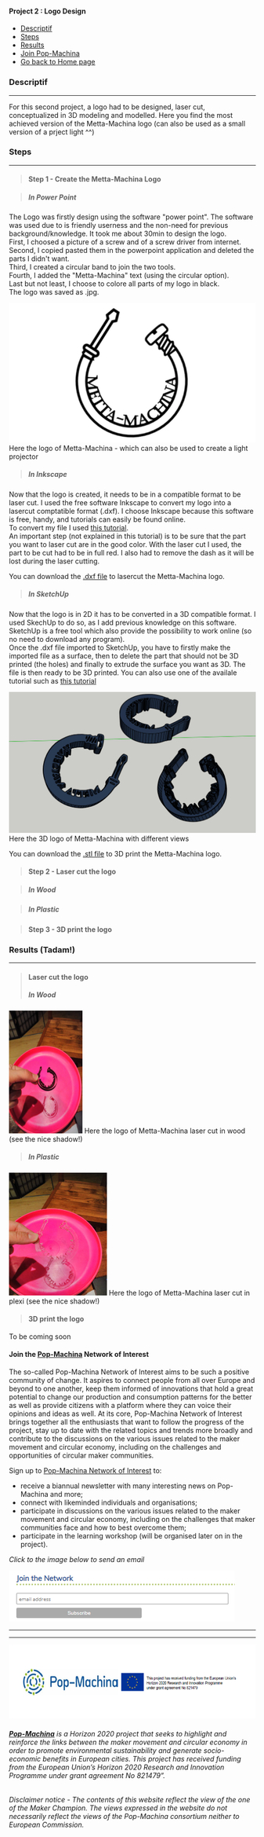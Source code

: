 <div class="vertical-nav bg-white" id="sidebar">
      <div class="py-4 px-3 mb-4 bg-light">
        <div class="media d-flex align-items-center">
          <div class="media-body">
            <h4 class="m-0">Project 2 : Logo Design</h4>
          </div>
        </div>
      </div>
      <ul class="nav flex-column bg-white mb-0">
     <li class="nav-item">
          <a href="### Descriptif" class="nav-link text-dark font-italic bg-light">
            <i class="fa fa-th-large mr-3 text-primary fa-fw"></i> Descriptif
          </a>
        </li>
     <li class="nav-item">
          <a href="### Steps" class="nav-link text-dark font-italic">
            <i class="fa fa-address-card mr-3 text-primary fa-fw"></i> Steps
          </a>
        </li>
	 <li class="nav-item">
          <a href="### Results" class="nav-link text-dark font-italic">
            <i class="fa fa-address-card mr-3 text-primary fa-fw"></i> Results
          </a>
        </li>
	   <li class="nav-item">
          <a href="### Join the **[Pop-Machina](https://pop-machina.eu/)** Network of Interest" class="nav-link text-dark font-italic">
            <i class="fa fa-address-card mr-3 text-primary fa-fw"></i> Join Pop-Machina
          </a>
        </li>
           <li class="nav-item">
          <a href="index.md" class="nav-link text-dark font-italic">
            <i class="fa fa-address-card mr-3 text-primary fa-fw"></i> Go back to Home page
          </a>
        </li>
      </ul>
    </div>
    
### Descriptif
-----------------------------

For this second project, a logo had to be designed, laser cut, conceptualized in 3D modeling and modelled.
Here you find the most achieved version of the Metta-Machina logo (can also be used as a small version of a prject light ^^)


### Steps
-----------------------------

> #### Step 1 - Create the Metta-Machina Logo

> ##### In Power Point
The Logo was firstly design using the software "power point". The software was used due to is friendly userness and the non-need for previous background/knowledge.
It took me about 30min to design the logo.<br>
First, I choosed a picture of a screw and of a screw driver from internet.<br>
Second, I copied pasted them in the powerpoint application and deleted the parts I didn't want.<br>
Third, I created a circular band to join the two tools.<br>
Fourth, I added the "Metta-Machina" text (using the circular option).<br>
Last but not least, I choose to colore all parts of my logo in black.<br>
The logo was saved as .jpg.<br>

<img src="logo metta-machina.jpg" alt="Metta-Machina Logo">
Here the logo of Metta-Machina - which can also be used to create a light projector<br>

> ##### In Inkscape
Now that the logo is created, it needs to be in a compatible format to be laser cut.
I used the free software Inkscape to convert my logo into a lasercut comptatible format (.dxf).
I choose Inkscape because this software is free, handy, and tutorials can easily be found online.<br>
To convert my file I used [this tutorial](https://www.youtube.com/watch?v=mYkLix7UT44). <br>
An important step (not explained in this tutorial) is to be sure that the part you want to laser cut are in the good color. With the laser cut I used, the part to be cut had to be in full red. 
I also had to remove the dash as it will be lost during the laser cutting.

You can download the [.dxf file](https://julie-pm.github.io/Metta-Machina/metta-machina.dxf) to lasercut the Metta-Machina logo.<br>

> ##### In SketchUp
Now that the logo is in 2D it has to be converted in a 3D compatible format.
I used SkechUp to do so, as I add previous knowledge on this software. SketchUp is a free tool which also provide the possibility to work online (so no need to download any program). <br>
Once the .dxf file imported to SketchUp, you have to firstly make the imported file as a surface, then to delete the part that should not be 3D printed (the holes) and finally to extrude the surface you want as 3D. The file is then ready to be 3D printed.  You can also use one of the availale tutorial such as [this tutorial](https://www.youtube.com/watch?v=0JSkczTHAh8)

<img src="mettamachina3D.png" alt="Metta-Machina Logo">
Here the 3D logo of Metta-Machina with different views

You can download the [.stl file](https://julie-pm.github.io/Metta-Machina/mettamachina3D.stl) to 3D print the Metta-Machina logo.<br>

> #### Step 2 - Laser cut the logo

> ##### In Wood

> ##### In Plastic

> #### Step 3 - 3D print the logo
> 

### Results (Tadam!)
-----------------------------
> #### Laser cut the logo
> ##### In Wood

<img src="shadowwood.jpg" alt="Metta-Machina Logo" width="150" height="250">
Here the logo of Metta-Machina laser cut in wood (see the nice shadow!)

> ##### In Plastic

<img src="shadowplastic.jpg" alt="Metta-Machina Logo" width="200" height="250">
Here the logo of Metta-Machina laser cut in plexi (see the nice shadow!)

> #### 3D print the logo
To be coming soon

#### Join the **[Pop-Machina](https://pop-machina.eu/)** Network of Interest
The so-called Pop-Machina Network of Interest aims to be such a positive community of change. It aspires to connect people from all over Europe and beyond to one another, keep them informed of innovations that hold a great potential to change our production and consumption patterns for the better as well as provide citizens with a platform where they can voice their opinions and ideas as well. At its core, Pop-Machina Network of Interest brings together all the enthusiasts that want to follow the progress of the project, stay up to date with the related topics and trends more broadly and contribute to the discussions on the various issues related to the maker movement and circular economy, including on the challenges and opportunities of circular maker communities.

Sign up to [Pop-Machina Network of Interest](https://pop-machina.eu/Network-of-Interest) to:
- receive a biannual newsletter with many interesting news on Pop-Machina and more;
- connect with likeminded individuals and organisations;
- participate in discussions on the various issues related to the maker movement and circular economy, including on the challenges that maker communities face and how to best overcome them;
- participate in the learning workshop (will be organised later on in the project).

<em>Click to the image below to send an email</em>

 <a href="mailto:pop-machina@kuleuven.be"><img src="joinnetwork.PNG"  alt="Join the network"></a>
 
-----------------------------
-----------------------------
 <img src="PMEU.PNG" alt="Pop-Machina Logo" width="650" height="150">

###### <em>**[Pop-Machina](https://pop-machina.eu/)** is a Horizon 2020 project that seeks to highlight and reinforce the links between the maker movement and circular economy in order to promote environmental sustainability and generate socio-economic benefits in European cities. This project has received funding from the European Union’s Horizon 2020 Research and Innovation Programme under grant agreement No 821479”.</em>
###### <em> Disclaimer notice - The contents of this website reflect the view of the one of the Maker Champion. The views expressed in the website do not necessarily reflect the views of the Pop-Machina consortium neither to European Commission.</em>
